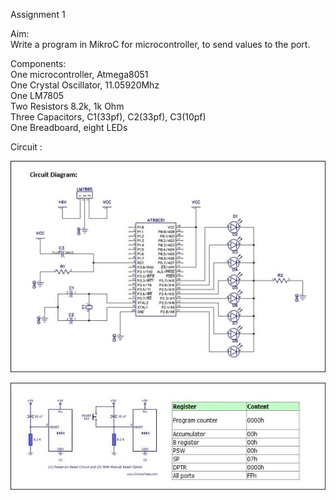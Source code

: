 Assignment 1  

Aim:  
Write a program in MikroC for microcontroller, to send values to the port.  
  
Components:  
One microcontroller, Atmega8051  
One Crystal Oscillator, 11.05920Mhz  
One LM7805  
Two Resistors 8.2k, 1k Ohm  
Three Capacitors, C1(33pf), C2(33pf), C3(10pf)  
One Breadboard, eight LEDs  

Circuit :  

![alt text](https://github.com/rajatsharma369007/Embedded_system/blob/master/Led_blinking/Circuit/1.JPG)

![alt text](https://github.com/rajatsharma369007/Embedded_system/blob/master/Led_blinking/Circuit/2.JPG)


